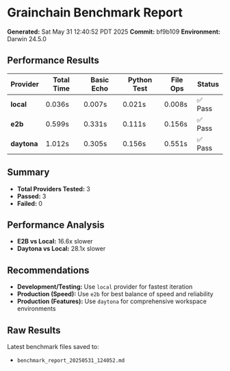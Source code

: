 # Grainchain Benchmark Report

**Generated:** Sat May 31 12:40:52 PDT 2025
**Commit:** bf9b109
**Environment:** Darwin 24.5.0

## Performance Results

| Provider | Total Time | Basic Echo | Python Test | File Ops | Status |
|----------|------------|------------|-------------|----------|--------|
| **local** | 0.036s | 0.007s | 0.021s | 0.008s | ✅ Pass |
| **e2b** | 0.599s | 0.331s | 0.111s | 0.156s | ✅ Pass |
| **daytona** | 1.012s | 0.305s | 0.156s | 0.551s | ✅ Pass |

## Summary

- **Total Providers Tested:** 3
- **Passed:** 3
- **Failed:** 0

## Performance Analysis

- **E2B vs Local:** 16.6x slower
- **Daytona vs Local:** 28.1x slower

## Recommendations

- **Development/Testing:** Use `local` provider for fastest iteration
- **Production (Speed):** Use `e2b` for best balance of speed and reliability
- **Production (Features):** Use `daytona` for comprehensive workspace environments

## Raw Results

Latest benchmark files saved to:
- `benchmark_report_20250531_124052.md`
